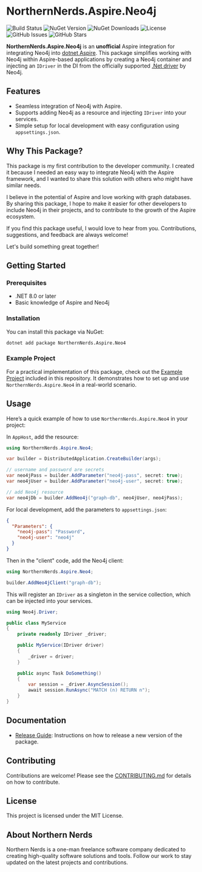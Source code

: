 # NorthernNerds.Aspire.Neo4j

![Build Status](https://github.com/terle/aspire-neo4j/actions/workflows/publish.yml/badge.svg)
![NuGet Version](https://img.shields.io/nuget/v/NorthernNerds.Aspire.Neo4j.svg)
![NuGet Downloads](https://img.shields.io/nuget/dt/NorthernNerds.Aspire.Neo4j.svg)
![License](https://img.shields.io/github/license/terle/aspire-neo4j.svg)
![GitHub Issues](https://img.shields.io/github/issues/terle/aspire-neo4j.svg)
![GitHub Stars](https://img.shields.io/github/stars/terle/aspire-neo4j.svg)

**NorthernNerds.Aspire.Neo4j** is an **unofficial** Aspire integration for integrating Neo4j into [dotnet Aspire](https://learn.microsoft.com/en-us/dotnet/aspire/get-started/aspire-overview). This package simplifies working with Neo4j within Aspire-based applications by creating a Neo4j container and injecting an `IDriver` in the DI from the officially supported [.Net driver](https://neo4j.com/docs/getting-started/languages-guides/neo4j-dotnet/) by Neo4j.

## Features
- Seamless integration of Neo4j with Aspire.
- Supports adding Neo4j as a resource and injecting `IDriver` into your services.
- Simple setup for local development with easy configuration using `appsettings.json`.

## Why This Package?

This package is my first contribution to the developer community. I created it because I needed an easy way to integrate Neo4j with the Aspire framework, and I wanted to share this solution with others who might have similar needs.

I believe in the potential of Aspire and love working with graph databases. By sharing this package, I hope to make it easier for other developers to include Neo4j in their projects, and to contribute to the growth of the Aspire ecosystem.

If you find this package useful, I would love to hear from you. Contributions, suggestions, and feedback are always welcome!

Let's build something great together!

## Getting Started

### Prerequisites

- .NET 8.0 or later
- Basic knowledge of Aspire and Neo4j

### Installation

You can install this package via NuGet:

```bash
dotnet add package NorthernNerds.Aspire.Neo4
```

### Example Project

For a practical implementation of this package, check out the [Example Project](example) included in this repository. It demonstrates how to set up and use `NorthernNerds.Aspire.Neo4` in a real-world scenario.

## Usage

Here’s a quick example of how to use `NorthernNerds.Aspire.Neo4` in your project:

In `AppHost`, add the resource:

```csharp
using NorthernNerds.Aspire.Neo4;

var builder = DistributedApplication.CreateBuilder(args);

// username and password are secrets
var neo4jPass = builder.AddParameter("neo4j-pass", secret: true);
var neo4jUser = builder.AddParameter("neo4j-user", secret: true);

// add Neo4j resource
var neo4jDb = builder.AddNeo4j("graph-db", neo4jUser, neo4jPass);
```

For local development, add the parameters to `appsettings.json`:

```json
{
  "Parameters": {
    "neo4j-pass": "Password",
    "neo4j-user": "neo4j"
  }
}
```

Then in the "client" code, add the Neo4j client:

```csharp
using NorthernNerds.Aspire.Neo4;

builder.AddNeo4jClient("graph-db");
```

This will register an `IDriver` as a singleton in the service collection, which can be injected into your services.

```csharp
using Neo4j.Driver;

public class MyService
{
    private readonly IDriver _driver;

    public MyService(IDriver driver)
    {
        _driver = driver;
    }

    public async Task DoSomething()
    {
        var session = _driver.AsyncSession();
        await session.RunAsync("MATCH (n) RETURN n");
    }
}
```

## Documentation

- [Release Guide](docs/RELEASE_GUIDE.md): Instructions on how to release a new version of the package.

## Contributing

Contributions are welcome! Please see the [CONTRIBUTING.md](docs/CONTRIBUTING.md) for details on how to contribute.

## License

This project is licensed under the MIT License.

## About Northern Nerds

Northern Nerds is a one-man freelance software company dedicated to creating high-quality software solutions and tools. Follow our work to stay updated on the latest projects and contributions.
